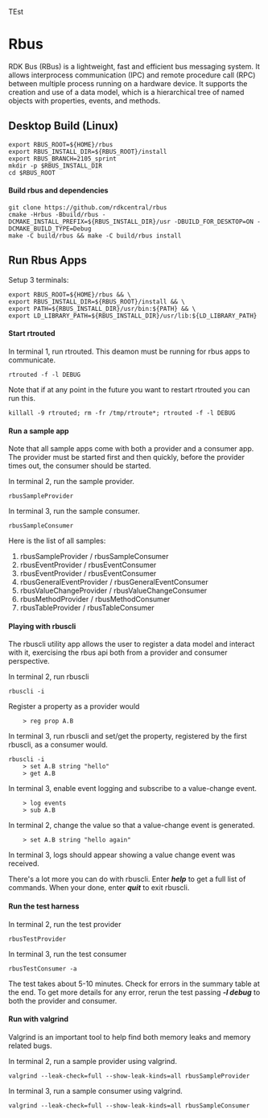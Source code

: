 TEst
# Rbus

RDK Bus (RBus) is a lightweight, fast and efficient bus messaging system. 
It allows interprocess communication (IPC) and remote procedure call (RPC)
between multiple process running on a hardware device.  It supports the
creation and use of a data model, which is a hierarchical tree of named 
objects with properties, events, and methods.


## Desktop Build (Linux)

    export RBUS_ROOT=${HOME}/rbus
    export RBUS_INSTALL_DIR=${RBUS_ROOT}/install
    export RBUS_BRANCH=2105_sprint
    mkdir -p $RBUS_INSTALL_DIR
    cd $RBUS_ROOT

#### Build rbus and dependencies 

    git clone https://github.com/rdkcentral/rbus
    cmake -Hrbus -Bbuild/rbus -DCMAKE_INSTALL_PREFIX=${RBUS_INSTALL_DIR}/usr -DBUILD_FOR_DESKTOP=ON -DCMAKE_BUILD_TYPE=Debug
    make -C build/rbus && make -C build/rbus install

## Run Rbus Apps

Setup 3 terminals:

    export RBUS_ROOT=${HOME}/rbus && \
    export RBUS_INSTALL_DIR=${RBUS_ROOT}/install && \
    export PATH=${RBUS_INSTALL_DIR}/usr/bin:${PATH} && \
    export LD_LIBRARY_PATH=${RBUS_INSTALL_DIR}/usr/lib:${LD_LIBRARY_PATH}

#### Start rtrouted

In terminal 1, run rtrouted.  This deamon must be running for rbus apps to communicate.

    rtrouted -f -l DEBUG

Note that if at any point in the future you want to restart rtrouted you can run this.

    killall -9 rtrouted; rm -fr /tmp/rtroute*; rtrouted -f -l DEBUG

#### Run a sample app

Note that all sample apps come with both a provider and a consumer app. 
The provider must be started first and then quickly, before the provider times out, the consumer should be started.

In terminal 2, run the sample provider.

    rbusSampleProvider

In terminal 3, run the sample consumer.

    rbusSampleConsumer

Here is the list of all samples:

1. rbusSampleProvider / rbusSampleConsumer
2. rbusEventProvider / rbusEventConsumer
3. rbusEventProvider / rbusEventConsumer
4. rbusGeneralEventProvider / rbusGeneralEventConsumer
5. rbusValueChangeProvider / rbusValueChangeConsumer
6. rbusMethodProvider / rbusMethodConsumer
7. rbusTableProvider / rbusTableConsumer

#### Playing with rbuscli

The rbuscli utility app allows the user to register a data model and interact with it, 
exercising the rbus api both from a provider and consumer perspective.

In terminal 2, run rbuscli

    rbuscli -i

Register a property as a provider would

        > reg prop A.B

In terminal 3, run rbuscli and set/get the property, registered by the first rbuscli, as a consumer would.

    rbuscli -i
        > set A.B string "hello"
        > get A.B

In terminal 3, enable event logging and subscribe to a value-change event.

        > log events
        > sub A.B

In terminal 2, change the value so that a value-change event is generated.

        > set A.B string "hello again"

In terminal 3, logs should appear showing a value change event was received.

There's a lot more you can do with rbuscli. 
Enter ***help*** to get a full list of commands. 
When your done, enter ***quit*** to exit rbuscli.

#### Run the test harness

In terminal 2, run the test provider

    rbusTestProvider

In terminal 3, run the test consumer

    rbusTestConsumer -a


The test takes about 5-10 minutes. Check for errors in the summary table at the end.
To get more details for any error, rerun the test passing ***-l debug*** to both the provider and consumer.

#### Run with valgrind

Valgrind is an important tool to help find both memory leaks and memory related bugs.

In terminal 2, run a sample provider using valgrind.

    valgrind --leak-check=full --show-leak-kinds=all rbusSampleProvider

In terminal 3, run a sample consumer using valgrind.

    valgrind --leak-check=full --show-leak-kinds=all rbusSampleConsumer
